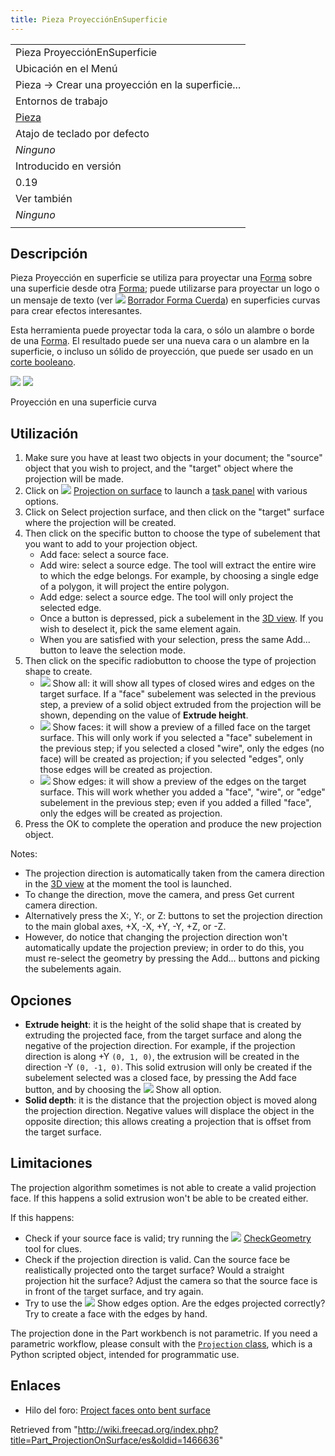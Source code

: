 ```yaml
---
title: Pieza ProyecciónEnSuperficie
---
```


|                                                  |
| ------------------------------------------------ |
| Pieza ProyecciónEnSuperficie                     |
| Ubicación en el Menú                             |
| Pieza → Crear una proyección en la superficie... |
| Entornos de trabajo                              |
| [Pieza](/Part_Workbench/es "Part Workbench/es")  |
| Atajo de teclado por defecto                     |
| _Ninguno_                                        |
| Introducido en versión                           |
| 0.19                                             |
| Ver también                                      |
| _Ninguno_                                        |
|                                                  |

## Descripción

Pieza Proyección en superficie se utiliza para proyectar una [Forma](/index.php?title=Shape/es&action=edit&redlink=1 "Shape/es (page does not exist)") sobre una superficie desde otra [Forma](/index.php?title=Shape/es&action=edit&redlink=1 "Shape/es (page does not exist)"); puede utilizarse para proyectar un logo o un mensaje de texto (ver ![](/images/Draft_ShapeString.svg) [Borrador Forma Cuerda](/Draft_ShapeString/es "Draft ShapeString/es")) en superficies curvas para crear efectos interesantes.

Esta herramienta puede proyectar toda la cara, o sólo un alambre o borde de una [Forma](/index.php?title=Shape/es&action=edit&redlink=1 "Shape/es (page does not exist)"). El resultado puede ser una nueva cara o un alambre en la superficie, o incluso un sólido de proyección, que puede ser usado en un [corte booleano](/Part_Cut/es "Part Cut/es").

![](/images/Part_ProjectionOnSurface1.png) ![](/images/Part_ProjectionOnSurface2.png)

Proyección en una superficie curva

## Utilización

1. Make sure you have at least two objects in your document; the "source" object that you wish to project, and the "target" object where the projection will be made.
2. Click on ![](/images/Part_ProjectionOnSurface.svg) [Projection on surface](/Part_ProjectionOnSurface "Part ProjectionOnSurface") to launch a [task panel](/Task_panel "Task panel") with various options.
3. Click on Select projection surface, and then click on the "target" surface where the projection will be created.
4. Then click on the specific button to choose the type of subelement that you want to add to your projection object.
   - Add face: select a source face.
   - Add wire: select a source edge. The tool will extract the entire wire to which the edge belongs. For example, by choosing a single edge of a polygon, it will project the entire polygon.
   - Add edge: select a source edge. The tool will only project the selected edge.
   - Once a button is depressed, pick a subelement in the [3D view](/3D_view "3D view"). If you wish to deselect it, pick the same element again.
   - When you are satisfied with your selection, press the same Add... button to leave the selection mode.
5. Then click on the specific radiobutton to choose the type of projection shape to create.
   - ![](/images/RadioButtonTrue.svg) Show all: it will show all types of closed wires and edges on the target surface. If a "face" subelement was selected in the previous step, a preview of a solid object extruded from the projection will be shown, depending on the value of **Extrude height**.
   - ![](/images/RadioButtonTrue.svg) Show faces: it will show a preview of a filled face on the target surface. This will only work if you selected a "face" subelement in the previous step; if you selected a closed "wire", only the edges (no face) will be created as projection; if you selected "edges", only those edges will be created as projection.
   - ![](/images/RadioButtonTrue.svg) Show edges: it will show a preview of the edges on the target surface. This will work whether you added a "face", "wire", or "edge" subelement in the previous step; even if you added a filled "face", only the edges will be created as projection.
6. Press the OK to complete the operation and produce the new projection object.

Notes:

- The projection direction is automatically taken from the camera direction in the [3D view](/3D_view "3D view") at the moment the tool is launched.
- To change the direction, move the camera, and press Get current camera direction.
- Alternatively press the X:, Y:, or Z: buttons to set the projection direction to the main global axes, +X, -X, +Y, -Y, +Z, or -Z.
- However, do notice that changing the projection direction won't automatically update the projection preview; in order to do this, you must re-select the geometry by pressing the Add... buttons and picking the subelements again.

## Opciones

- **Extrude height**: it is the height of the solid shape that is created by extruding the projected face, from the target surface and along the negative of the projection direction. For example, if the projection direction is along +Y `(0, 1, 0)`, the extrusion will be created in the direction -Y `(0, -1, 0)`. This solid extrusion will only be created if the subelement selected was a closed face, by pressing the Add face button, and by choosing the ![](/images/RadioButtonTrue.svg) Show all option.
- **Solid depth**: it is the distance that the projection object is moved along the projection direction. Negative values will displace the object in the opposite direction; this allows creating a projection that is offset from the target surface.

## Limitaciones

The projection algorithm sometimes is not able to create a valid projection face. If this happens a solid extrusion won't be able to be created either.

If this happens:

- Check if your source face is valid; try running the ![](/images/Part_CheckGeometry.svg) [CheckGeometry](/Part_CheckGeometry "Part CheckGeometry") tool for clues.
- Check if the projection direction is valid. Can the source face be realistically projected onto the target surface? Would a straight projection hit the surface? Adjust the camera so that the source face is in front of the target surface, and try again.
- Try to use the ![](/images/RadioButtonTrue.svg) Show edges option. Are the edges projected correctly? Try to create a face with the edges by hand.

The projection done in the Part workbench is not parametric. If you need a parametric workflow, please consult with the [`Projection` class](https://gist.github.com/CsatiZoltan/f4fd10bf20923143ba0e0678ea1d3d61), which is a Python scripted object, intended for programmatic use.

## Enlaces

- Hilo del foro: [Project faces onto bent surface](https://forum.freecadweb.org/viewtopic.php?f=9&t=33700)

Retrieved from "<http://wiki.freecad.org/index.php?title=Part_ProjectionOnSurface/es&oldid=1466636>"
